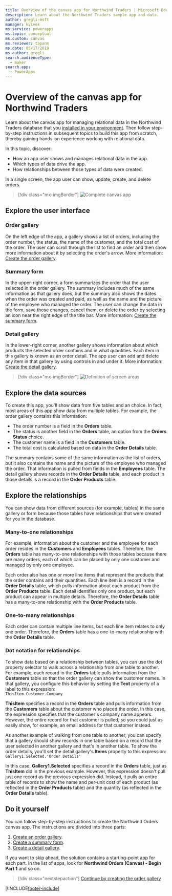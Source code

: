 ```yaml
---
title: Overview of the canvas app for Northwind Traders | Microsoft Docs
description: Learn about the Northwind Traders sample app and data.
author: gregli-msft
manager: kvivek
ms.service: powerapps
ms.topic: conceptual
ms.custom: canvas
ms.reviewer: tapanm
ms.date: 05/17/2019
ms.author: gregli
search.audienceType: 
  - maker
search.app: 
  - PowerApps
---
```

# Overview of the canvas app for Northwind Traders

Learn about the canvas app for managing relational data in the Northwind Traders database that you [installed in your environment](northwind-install.md). Then follow step-by-step instructions in subsequent topics to build this app from scratch, thereby gaining hands-on experience working with relational data.

In this topic, discover:

- How an app user shows and manages relational data in the app.
- Which types of data drive the app.
- How relationships between those types of data were created.

In a single screen, the app user can show, update, create, and delete orders.

> [!div class="mx-imgBorder"]
> ![Complete canvas app](media/northwind-orders-canvas-part1/orders-finished.png)

## Explore the user interface

### Order gallery

On the left edge of the app, a gallery shows a list of orders, including the order number, the status, the name of the customer, and the total cost of the order. The user can scroll through the list to find an order and then show more information about it by selecting the order's arrow. More information: [Create the order gallery](northwind-orders-canvas-part1.md).

### Summary form

In the upper-right corner, a form summarizes the order that the user selected in the order gallery. The summary includes much of the same information as that gallery does, but the summary also shows the dates when the order was created and paid, as well as the name and the picture of the employee who managed the order. The user can change the data in the form, save those changes, cancel them, or delete the order by selecting an icon near the right edge of the title bar. More information: [Create the summary form](northwind-orders-canvas-part2.md).

### Detail gallery

In the lower-right corner, another gallery shows information about which products the selected order contains and in what quantities. Each item in this gallery is known as an order detail. The app user can add and delete any item in that gallery by using controls in and under it. More information: [Create the detail gallery](northwind-orders-canvas-part3.md).

> [!div class="mx-imgBorder"]
> ![Definition of screen areas](media/northwind-orders-canvas-part1/orders-parts.png)

## Explore the data sources

To create this app, you'll show data from five tables and an choice. In fact, most areas of this app show data from multiple tables. For example, the order gallery contains this information:

- The order number is a field in the **Orders** table.
- The status is another field in the **Orders** table, an option from the **Orders Status** choice.
- The customer name is a field in the **Customers** table.
- The total cost is calculated based on data in the **Order Details** table.

The summary contains some of the same information as the list of orders, but it also contains the name and the picture of the employee who managed the order. That information is pulled from fields in the **Employees** table. The detail gallery shows records in the **Order Details** table, and each product in those details is a record in the **Order Products** table.

## Explore the relationships

You can show data from different sources (for example, tables) in the same gallery or form because those tables have relationships that were created for you in the database.

### Many-to-one relationships

For example, information about the customer and the employee for each order resides in the **Customers** and **Employees** tables. Therefore, the **Orders** table has many-to-one relationships with those tables because there are many orders, each of which can be placed by only one customer and managed by only one employee.

Each order also has one or more line items that represent the products that the order contains and their quantities. Each line item is a record in the **Order Details** table, which pulls information about each product from the **Order Products** table. Each detail identifies only one product, but each product can appear in multiple details. Therefore, the **Order Details** table has a many-to-one relationship with the **Order Products** table.

### One-to-many relationships

Each order can contain multiple line items, but each line item relates to only one order. Therefore, the **Orders** table has a one-to-many relationship with the **Order Details** table.

### Dot notation for relationships 

To show data based on a relationship between tables, you can use the dot property selector to walk across a relationship from one table to another.  For example, each record in the **Orders** table pulls information from the **Customers** table so that the order gallery can show the customer names. In that gallery, you configure this behavior by setting the **Text** property of a label to this expression:<br>`ThisItem.Customer.Company`

**ThisItem** specifies a record in the **Orders** table and pulls information from the **Customers** table about the customer who placed the order. In this case, the expression specifies that the customer's company name appears. However, the entire record for that customer is pulled, so you could just as easily show, for example, an email address for that customer instead.

As another example of walking from one table to another, you can specify that a gallery should show records in one table based on a record that the user selected in another gallery and that's in another table. To show the order details, you'll set the detail gallery's **Items** property to this expression:<br>`Gallery1.Selected.'Order Details'`

In this case, **Gallery1.Selected** specifies a record in the **Orders** table, just as **ThisItem** did in the previous example. However, this expression doesn't pull just one record as the previous expression did. Instead, it pulls an entire table of records to show the name and per-unit cost of each product (as reflected in the **Order Products** table) and the quantity (as reflected in the **Order Details** table).

## Do it yourself

You can follow step-by-step instructions to create the Northwind Orders canvas app.  The instructions are divided into three parts:

1. [Create an order gallery](northwind-orders-canvas-part1.md).
1. [Create a summary form](northwind-orders-canvas-part2.md).
1. [Create a detail gallery](northwind-orders-canvas-part3.md).

If you want to skip ahead, the solution contains a starting-point app for each part.  In the list of apps, look for **Northwind Orders (Canvas) - Begin Part 1** and so on.

> [!div class="nextstepaction"]
> [Continue by creating the order gallery](northwind-orders-canvas-part1.md)


[!INCLUDE[footer-include](../../includes/footer-banner.md)]